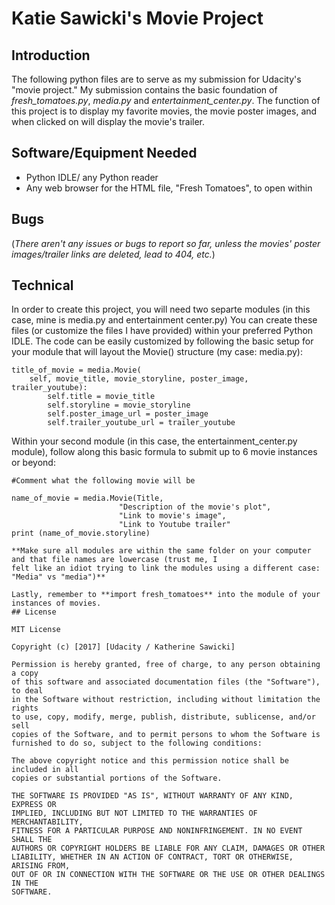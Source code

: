 # Katie Sawicki's Movie Project 
## Introduction
The following python files are to serve as my submission for Udacity's "movie project." My submission contains the basic foundation of  _fresh_tomatoes.py_,  _media.py_ and _entertainment_center.py_. The function of this project is to display my favorite movies, the movie poster images, and when clicked on will display the movie's trailer. 

## Software/Equipment Needed 
* Python IDLE/ any Python reader
* Any web browser for the HTML file, "Fresh Tomatoes", to open within

## Bugs
(_There aren't any issues or bugs to report so far, unless the movies' poster images/trailer links are deleted, lead to 404, etc._)

## Technical
In order to create this project, you will need two separte modules (in this case, mine is media.py and entertainment center.py)
You can create these files (or customize the files I have provided) within your preferred Python IDLE. 
The code can be easily customized by following the basic setup for your module that will layout the Movie() structure (my case: media.py):
```
title_of_movie = media.Movie(
    self, movie_title, movie_storyline, poster_image, trailer_youtube):
        self.title = movie_title
        self.storyline = movie_storyline
        self.poster_image_url = poster_image
        self.trailer_youtube_url = trailer_youtube
```

Within your second module (in this case, the entertainment_center.py module), follow along this basic
formula to submit up to 6 movie instances or beyond:
```
#Comment what the following movie will be

name_of_movie = media.Movie(Title,
                        "Description of the movie's plot",
                        "Link to movie's image",
                        "Link to Youtube trailer"
print (name_of_movie.storyline)

**Make sure all modules are within the same folder on your computer and that file names are lowercase (trust me, I
felt like an idiot trying to link the modules using a different case: "Media" vs "media")**

Lastly, remember to **import fresh_tomatoes** into the module of your instances of movies. 
## License

MIT License

Copyright (c) [2017] [Udacity / Katherine Sawicki]

Permission is hereby granted, free of charge, to any person obtaining a copy
of this software and associated documentation files (the "Software"), to deal
in the Software without restriction, including without limitation the rights
to use, copy, modify, merge, publish, distribute, sublicense, and/or sell
copies of the Software, and to permit persons to whom the Software is
furnished to do so, subject to the following conditions:

The above copyright notice and this permission notice shall be included in all
copies or substantial portions of the Software.

THE SOFTWARE IS PROVIDED "AS IS", WITHOUT WARRANTY OF ANY KIND, EXPRESS OR
IMPLIED, INCLUDING BUT NOT LIMITED TO THE WARRANTIES OF MERCHANTABILITY,
FITNESS FOR A PARTICULAR PURPOSE AND NONINFRINGEMENT. IN NO EVENT SHALL THE
AUTHORS OR COPYRIGHT HOLDERS BE LIABLE FOR ANY CLAIM, DAMAGES OR OTHER
LIABILITY, WHETHER IN AN ACTION OF CONTRACT, TORT OR OTHERWISE, ARISING FROM,
OUT OF OR IN CONNECTION WITH THE SOFTWARE OR THE USE OR OTHER DEALINGS IN THE
SOFTWARE.


